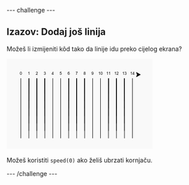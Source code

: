 --- challenge ---

## Izazov: Dodaj još linija

Možeš li izmijeniti kôd tako da linije idu preko cijelog ekrana?

![screenshot](images/race-challenge1.png)

Možeš koristiti `speed(0)` ako želiš ubrzati kornjaču.

--- /challenge ---